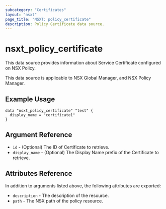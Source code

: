 ```yaml
---
subcategory: "Certificates"
layout: "nsxt"
page_title: "NSXT: policy_certificate"
description: Policy Certificate data source.
---
```


# nsxt_policy_certificate

This data source provides information about Service Certificate configured on NSX Policy.

This data source is applicable to NSX Global Manager, and NSX Policy Manager.

## Example Usage

```hcl
data "nsxt_policy_certificate" "test" {
  display_name = "certificate1"
}
```

## Argument Reference

* `id` - (Optional) The ID of Certificate to retrieve.
* `display_name` - (Optional) The Display Name prefix of the Certificate to retrieve.

## Attributes Reference

In addition to arguments listed above, the following attributes are exported:

* `description` - The description of the resource.
* `path` - The NSX path of the policy resource.
